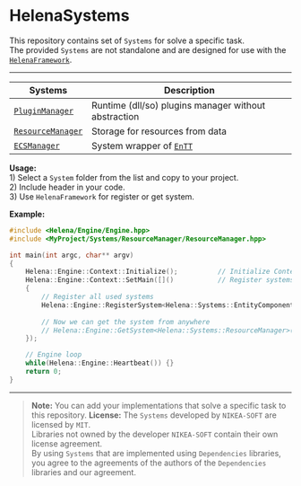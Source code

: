 # HelenaSystems  
This repository contains set of `Systems` for solve a specific task.  
The provided `Systems` are not standalone and are designed for use with the [`HelenaFramework`](https://github.com/NIKEA-SOFT/HelenaFramework).  
  
---  
|    Systems    |            Description         |  
| ------------- | ------------------------------ |  
|  [`PluginManager`](https://github.com/NIKEA-SOFT/HelenaSystems/PluginManager) | Runtime (dll/so) plugins manager without abstraction |  
|  [`ResourceManager`](https://github.com/NIKEA-SOFT/HelenaSystems/ResourceManager) | Storage for resources from data |  
|  [`ECSManager`](https://github.com/NIKEA-SOFT/HelenaSystems/ECSManager) | System wrapper of [`EnTT`](https://github.com/skypjack/entt) |  
  
**Usage:**  
1\) Select a `System` folder from the list and copy to your project.  
2\) Include header in your code.  
3\) Use `HelenaFramework` for register or get system.  
  
**Example:**  
```C++ 
#include <Helena/Engine/Engine.hpp>
#include <MyProject/Systems/ResourceManager/ResourceManager.hpp>

int main(int argc, char** argv)
{
    Helena::Engine::Context::Initialize();			// Initialize Context (Context used in Engine)
    Helena::Engine::Context::SetMain([]()			// Register systems happen in this callback
    {
        // Register all used systems
        Helena::Engine::RegisterSystem<Helena::Systems::EntityComponent>();
        
        // Now we can get the system from anywhere
        // Helena::Engine::GetSystem<Helena::Systems::ResourceManager>();
    });

    // Engine loop
    while(Helena::Engine::Heartbeat()) {}
    return 0;
}
```  
  
---  
> **Note:** You can add your implementations that solve a specific task to this repository. 
> **License:** The `Systems` developed by `NIKEA-SOFT` are licensed by `MIT`.  
> Libraries not owned by the developer `NIKEA-SOFT` contain their own license agreement.  
> By using `Systems` that are implemented using `Dependencies` libraries,  
> you agree to the agreements of the authors of the `Dependencies` libraries and our agreement.  